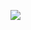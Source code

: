 <p>
<img src="https://capsule-render.vercel.app/api?type=wave&color=auto&height=300&section=header&text=Abdul-kabugu!&fontSize=90" />
</p>
